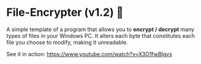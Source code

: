 # File-Encrypter (v1.2) 📂
A simple template of a program that allows you to **encrypt / decrypt** many types of files in your Windows PC. It alters each byte that constitutes each file you choose to modify, making it unreadable.

See it in action: https://www.youtube.com/watch?v=X3O1fwBlgvs

